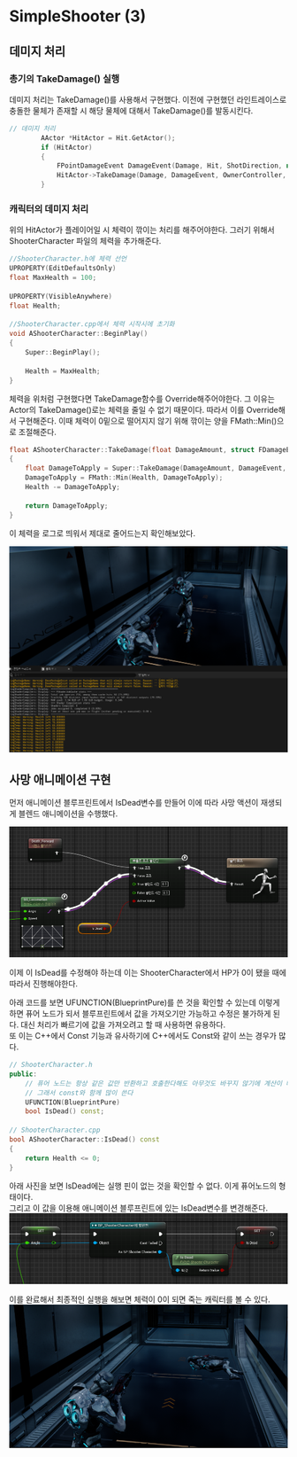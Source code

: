 # SimpleShooter (3)

## 데미지 처리

### 총기의 TakeDamage() 실행

데미지 처리는 TakeDamage()를 사용해서 구현했다. 이전에 구현했던 라인트레이스로 충돌한 물체가 존재할 시 해당 물체에 대해서 TakeDamage()를 발동시킨다.

```C++
// 데미지 처리
		AActor *HitActor = Hit.GetActor();
		if (HitActor)
		{
			FPointDamageEvent DamageEvent(Damage, Hit, ShotDirection, nullptr);
			HitActor->TakeDamage(Damage, DamageEvent, OwnerController, this);
		}
```

### 캐릭터의 데미지 처리

위의 HitActor가 플레이어일 시 체력이 깎이는 처리를 해주어야한다. 그러기 위해서 ShooterCharacter 파일의 체력을 추가해준다.

```C++
//ShooterCharacter.h에 체력 선언
UPROPERTY(EditDefaultsOnly)
float MaxHealth = 100;

UPROPERTY(VisibleAnywhere)
float Health;

//ShooterCharacter.cpp에서 체력 시작시에 초기화
void AShooterCharacter::BeginPlay()
{
	Super::BeginPlay();

	Health = MaxHealth;
}
```

체력을 위처럼 구현했다면 TakeDamage함수를 Override해주어야한다. 그 이유는 Actor의 TakeDamage()로는 체력을 줄일 수 없기 때문이다. 따라서 이를 Override해서 구현해준다. 이때 체력이 0밑으로 떨어지지 않기 위해 깎이는 양을 FMath::Min()으로 조절해준다.

```C++
float AShooterCharacter::TakeDamage(float DamageAmount, struct FDamageEvent const &DamageEvent, class AController *EventInstigator, AActor *DamageCauser)
{
	float DamageToApply = Super::TakeDamage(DamageAmount, DamageEvent, EventInstigator, DamageCauser);
	DamageToApply = FMath::Min(Health, DamageToApply);
	Health -= DamageToApply;

	return DamageToApply;
}
```

이 체력을 로그로 띄워서 제대로 줄어드는지 확인해보았다.

![16](/Assets/Images/Unreal/실습/SimpleShooter/16.png)

## 사망 애니메이션 구현

먼저 애니메이션 블루프린트에서 IsDead변수를 만들어 이에 따라 사망 액션이 재생되게 블렌드 애니메이션을 수행했다.

![18](/Assets/Images/Unreal/실습/SimpleShooter/18.png)

이제 이 IsDead를 수정해야 하는데 이는 ShooterCharacter에서 HP가 0이 됐을 때에 따라서 진행해야한다.

아래 코드를 보면 UFUNCTION(BlueprintPure)를 쓴 것을 확인할 수 있는데 이렇게 하면 퓨어 노드가 되서 블루프린트에서 값을 가져오기만 가능하고 수정은 불가하게 된다. 대신 처리가 빠르기에 값을 가져오려고 할 때 사용하면 유용하다. <br>
또 이는 C++에서 Const 기능과 유사하기에 C++에서도 Const와 같이 쓰는 경우가 많다.

```C++
// ShooterCharacter.h
public:
	// 퓨어 노드는 항상 같은 값만 반환하고 호출한다해도 아무것도 바꾸지 않기에 계산이 빠르다
	// 그래서 const와 함께 많이 쓴다
	UFUNCTION(BlueprintPure)
	bool IsDead() const;

// ShooterCharacter.cpp
bool AShooterCharacter::IsDead() const
{
	return Health <= 0;
}

```

아래 사진을 보면 IsDead에는 실행 핀이 없는 것을 확인할 수 없다. 이게 퓨어노드의 형태이다.<br>
그리고 이 값을 이용해 애니메이션 블루프린트에 있는 IsDead변수를 변경해준다.
![19](/Assets/Images/Unreal/실습/SimpleShooter/19.png)

이를 완료해서 최종적인 실행을 해보면 체력이 0이 되면 죽는 캐릭터를 볼 수 있다.
![17](/Assets/Images/Unreal/실습/SimpleShooter/17.png)
